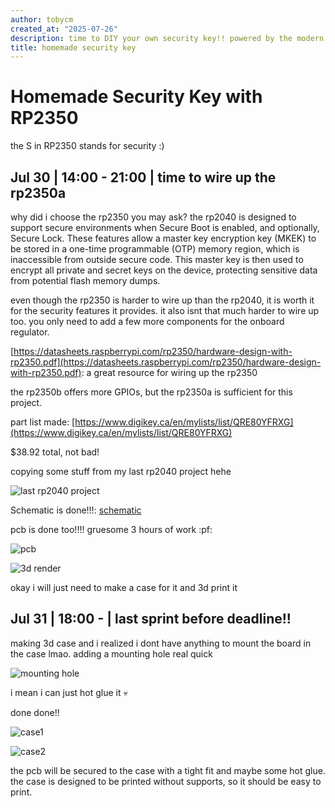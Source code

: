 ```yaml
---
author: tobycm
created_at: "2025-07-26"
description: time to DIY your own security key!! powered by the modern rp2350 MCU!
title: homemade security key
---
```


# Homemade Security Key with RP2350

the S in RP2350 stands for security :)

## Jul 30 | 14:00 - 21:00 | time to wire up the rp2350a

why did i choose the rp2350 you may ask? the rp2040 is designed to support secure environments when Secure Boot is enabled, and optionally, Secure Lock. These features allow a master key encryption key (MKEK) to be stored in a one-time programmable (OTP) memory region, which is inaccessible from outside secure code. This master key is then used to encrypt all private and secret keys on the device, protecting sensitive data from potential flash memory dumps.

even though the rp2350 is harder to wire up than the rp2040, it is worth it for the security features it provides. it also isnt that much harder to wire up too. you only need to add a few more components for the onboard regulator.

[https://datasheets.raspberrypi.com/rp2350/hardware-design-with-rp2350.pdf](https://datasheets.raspberrypi.com/rp2350/hardware-design-with-rp2350.pdf): a great resource for wiring up the rp2350

the rp2350b offers more GPIOs, but the rp2350a is sufficient for this project.

part list made: [https://www.digikey.ca/en/mylists/list/QRE80YFRXG](https://www.digikey.ca/en/mylists/list/QRE80YFRXG)

$38.92 total, not bad!

copying some stuff from my last rp2040 project hehe

![last rp2040 project](assets/rp2040.png)

Schematic is done!!!: [schematic](schematic.pdf)

pcb is done too!!!! gruesome 3 hours of work :pf:

![pcb](assets/pcb.png)

![3d render](assets/3d.png)

okay i will just need to make a case for it and 3d print it

## Jul 31 | 18:00 -  | last sprint before deadline!!

making 3d case and i realized i dont have anything to mount the board in the case lmao. adding a mounting hole real quick

![mounting hole](assets/mounting%20hole.png)

i mean i can just hot glue it 💀

done done!!

![case1](assets/case1.png)

![case2](assets/case2.png)

the pcb will be secured to the case with a tight fit and maybe some hot glue. the case is designed to be printed without supports, so it should be easy to print.
